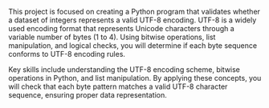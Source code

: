 This project is focused on creating a Python program that validates whether a dataset of integers represents a valid UTF-8 encoding. UTF-8 is a widely used encoding format that represents Unicode characters through a variable number of bytes (1 to 4). Using bitwise operations, list manipulation, and logical checks, you will determine if each byte sequence conforms to UTF-8 encoding rules.

Key skills include understanding the UTF-8 encoding scheme, bitwise operations in Python, and list manipulation. By applying these concepts, you will check that each byte pattern matches a valid UTF-8 character sequence, ensuring proper data representation.
